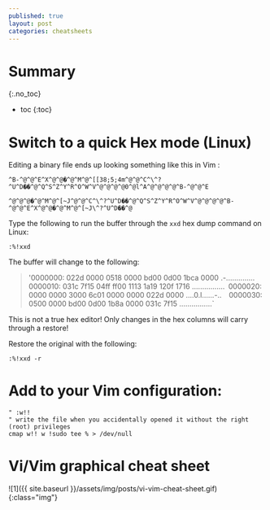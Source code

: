 ```yaml
---
published: true
layout: post
categories: cheatsheets
---
```

# Summary
{:.no_toc}

* toc
{:toc}

# Switch to a quick Hex mode (Linux) 

Editing a binary file ends up looking something like this in Vim :


`^B-^@^@^E^X^@^@�^@^M^@^[[38;5;4m^@^@^C^\^?^U^D��^@^Q^S^Z^Y^R^O^W^V^@^@^@^@0^@l^A^@^@^@^@^B-^@^@^E`

`^@^@^@�^@^M^@^[~J^@^@^C^\^?^U^D��^@^Q^S^Z^Y^R^O^W^V^@^@^@^@^B-^@^@^E^X^@^@�^@^M^@^[~J\^?^U^D��^@`



Type the following to run the buffer through the `xxd` hex dump command on Linux:


	:%!xxd


The buffer will change to the following:

>'0000000: 022d 0000 0518 0000 bd00 0d00 1bca 0000 .-..............` 
>`0000010: 031c 7f15 04ff ff00 1113 1a19 120f 1716 ................`
>`0000020: 0000 0000 3000 6c01 0000 0000 022d 0000 ....0.l......-..` 
>`0000030: 0500 0000 bd00 0d00 1b8a 0000 031c 7f15 ................`

This is not a true hex editor!  Only changes in the hex columns will carry through a restore!

Restore the original with the following:

	:%!xxd -r
    
# Add to your Vim configuration:

~~~
" :w!! 
" write the file when you accidentally opened it without the right (root) privileges
cmap w!! w !sudo tee % > /dev/null
~~~

# Vi/Vim graphical cheat sheet

![1]({{ site.baseurl }}/assets/img/posts/vi-vim-cheat-sheet.gif){:class="img"}


